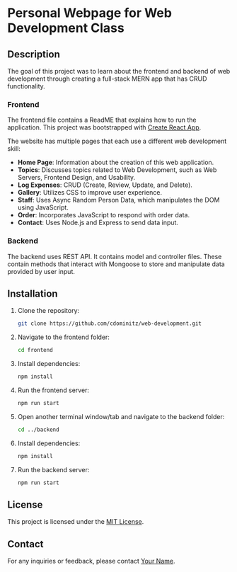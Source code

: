 # Personal Webpage for Web Development Class

## Description
The goal of this project was to learn about the frontend and backend of web development through creating a full-stack MERN app that has CRUD functionality.

### Frontend
The frontend file contains a ReadME that explains how to run the application. This project was bootstrapped with [Create React App](https://github.com/facebook/create-react-app).

The website has multiple pages that each use a different web development skill:
- **Home Page**: Information about the creation of this web application.
- **Topics**: Discusses topics related to Web Development, such as Web Servers, Frontend Design, and Usability.
- **Log Expenses**: CRUD (Create, Review, Update, and Delete).
- **Gallery**: Utilizes CSS to improve user experience.
- **Staff**: Uses Async Random Person Data, which manipulates the DOM using JavaScript.
- **Order**: Incorporates JavaScript to respond with order data.
- **Contact**: Uses Node.js and Express to send data input.

### Backend
The backend uses REST API. It contains model and controller files. These contain methods that interact with Mongoose to store and manipulate data provided by user input.

## Installation
1. Clone the repository:
   ```bash
   git clone https://github.com/cdominitz/web-development.git
   ```
2. Navigate to the frontend folder:
   ```bash
   cd frontend
   ```
3. Install dependencies:
   ```bash
   npm install
   ```
4. Run the frontend server:
   ```bash
   npm run start
   ```
5. Open another terminal window/tab and navigate to the backend folder:
   ```bash
   cd ../backend
   ```
6. Install dependencies:
   ```bash
   npm install
   ```
7. Run the backend server:
   ```bash
   npm run start
   ```

## License
This project is licensed under the [MIT License](LICENSE).

## Contact
For any inquiries or feedback, please contact [Your Name](mailto:cdominitz@gmail.com).
